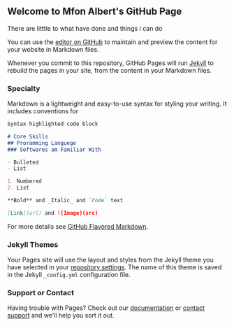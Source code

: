 ## Welcome to Mfon Albert's GitHub Page

There are litttle to what have done and things i can do 

You can use the [editor on GitHub](https://github.com/albannytechnologies/mfonalbert.github.io/edit/master/index.md) to maintain and preview the content for your website in Markdown files.

Whenever you commit to this repository, GitHub Pages will run [Jekyll](https://jekyllrb.com/) to rebuild the pages in your site, from the content in your Markdown files.

### Specialty

Markdown is a lightweight and easy-to-use syntax for styling your writing. It includes conventions for

```markdown
Syntax highlighted code block

# Core Skills 
## Proramming Languege 
### Softwares am Familiar With 

- Bulleted
- List

1. Numbered
2. List

**Bold** and _Italic_ and `Code` text

[Link](url) and ![Image](src)
```

For more details see [GitHub Flavored Markdown](https://guides.github.com/features/mastering-markdown/).

### Jekyll Themes

Your Pages site will use the layout and styles from the Jekyll theme you have selected in your [repository settings](https://github.com/albannytechnologies/mfonalbert.github.io/settings). The name of this theme is saved in the Jekyll `_config.yml` configuration file.

### Support or Contact

Having trouble with Pages? Check out our [documentation](https://help.github.com/categories/github-pages-basics/) or [contact support](https://github.com/contact) and we’ll help you sort it out.
